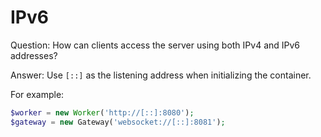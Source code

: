 # IPv6

Question: How can clients access the server using both IPv4 and IPv6 addresses?

Answer: Use `[::]` as the listening address when initializing the container.

For example:
```php
$worker = new Worker('http://[::]:8080');
$gateway = new Gateway('websocket://[::]:8081');
```
